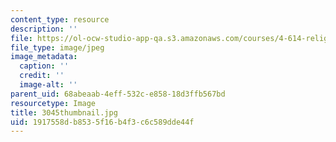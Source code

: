 ```yaml
---
content_type: resource
description: ''
file: https://ol-ocw-studio-app-qa.s3.amazonaws.com/courses/4-614-religious-architecture-and-islamic-cultures-fall-2002/1917558db8535f16b4f3c6c589dde44f_3045thumbnail.jpg
file_type: image/jpeg
image_metadata:
  caption: ''
  credit: ''
  image-alt: ''
parent_uid: 68abeaab-4eff-532c-e858-18d3ffb567bd
resourcetype: Image
title: 3045thumbnail.jpg
uid: 1917558d-b853-5f16-b4f3-c6c589dde44f
---
```

